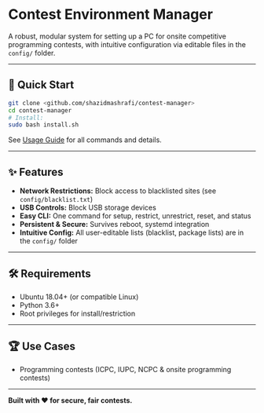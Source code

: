 # Contest Environment Manager

A robust, modular system for setting up a PC for onsite competitive programming contests, with intuitive configuration via editable files in the `config/` folder.

---

## 🚀 Quick Start


```sh
git clone <github.com/shazidmashrafi/contest-manager>
cd contest-manager
# Install:
sudo bash install.sh
```

See [Usage Guide](USAGE.md) for all commands and details.

---


## ✨ Features
- **Network Restrictions:** Block access to blacklisted sites (see `config/blacklist.txt`)
- **USB Controls:** Block USB storage devices
- **Easy CLI:** One command for setup, restrict, unrestrict, reset, and status
- **Persistent & Secure:** Survives reboot, systemd integration
- **Intuitive Config:** All user-editable lists (blacklist, package lists) are in the `config/` folder

---


## 🛠️ Requirements
- Ubuntu 18.04+ (or compatible Linux)
- Python 3.6+
- Root privileges for install/restriction

---

## 🏆 Use Cases
- Programming contests (ICPC, IUPC, NCPC & onsite programming contests)

---

**Built with ❤️ for secure, fair contests.**
